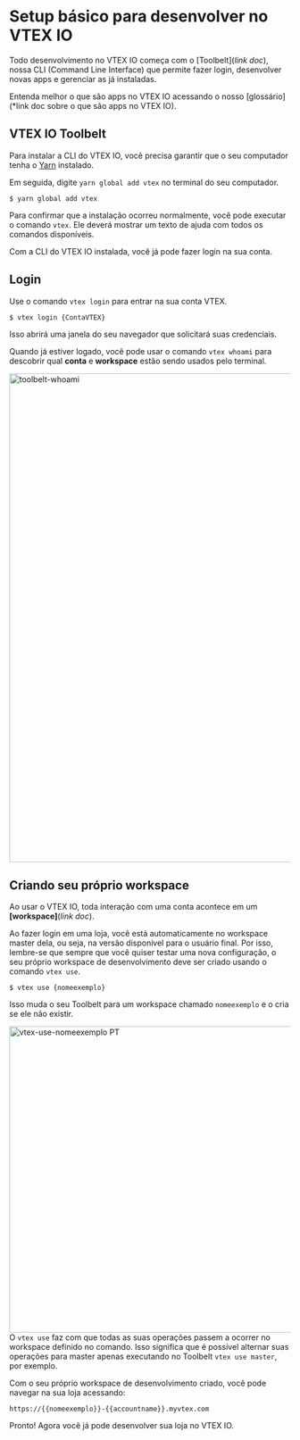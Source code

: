 # Setup básico para desenvolver no VTEX IO
 
Todo desenvolvimento no VTEX IO começa com o [Toolbelt](*link doc*), nossa CLI (Command Line Interface) que permite fazer login, desenvolver novas apps e gerenciar as já instaladas.


<div class=“alert alert-info”>
Entenda melhor o que são apps no VTEX IO acessando o nosso [glossário](*link doc sobre o que são apps no VTEX IO).
</div>

## VTEX IO Toolbelt

Para instalar a CLI do VTEX IO, você precisa garantir que o seu computador tenha o [Yarn](https://yarnpkg.com/) instalado.

Em seguida, digite `yarn global add vtex` no terminal do seu computador.

```
$ yarn global add vtex
```

Para confirmar que a instalação ocorreu normalmente, você pode executar o comando `vtex`. Ele deverá mostrar um texto de ajuda com todos os comandos disponíveis.  

Com a CLI do VTEX IO instalada, você já pode fazer login na sua conta.

## Login

Use o comando `vtex login` para entrar na sua conta VTEX.

```
$ vtex login {ContaVTEX}
```

Isso abrirá uma janela do seu navegador que solicitará suas credenciais.

Quando já estiver logado, você pode usar o comando `vtex whoami` para descobrir qual __conta__ e __workspace__ estão sendo usados pelo terminal. 

<img width="876" alt="toolbelt-whoami" src="https://user-images.githubusercontent.com/52087100/61886028-517e2780-aed5-11e9-9398-b6d2f3909a50.png">
  
## Criando seu próprio workspace

Ao usar o VTEX IO, toda interação com uma conta acontece em um __[workspace]__(*link doc*). 

Ao fazer login em uma loja, você está automaticamente no workspace master dela, ou seja, na versão disponível para o usuário final. Por isso, lembre-se que sempre que você quiser testar uma nova configuração, o seu próprio workspace de desenvolvimento deve ser criado usando o comando `vtex use`.

```
$ vtex use {nomeexemplo}
```

Isso muda o seu Toolbelt para um workspace chamado `nomeexemplo` e o cria se ele não existir.

<img width="549" alt="vtex-use-nomeexemplo PT" src="https://user-images.githubusercontent.com/52087100/61886135-7ffc0280-aed5-11e9-983f-4a76615d0574.png">

<div class=“alert alert-warning”>
O <code>vtex use</code> faz com que todas as suas operações passem a ocorrer no workspace definido no comando. Isso significa que é possível alternar suas operações para master apenas executando no Toolbelt  <code>vtex use master</code>, por exemplo. 
</div>

Com o seu próprio workspace de desenvolvimento criado, você pode navegar na sua loja acessando:

`https://{{nomeexemplo}}-{{accountname}}.myvtex.com`

Pronto! Agora você já pode desenvolver sua loja no VTEX IO.
